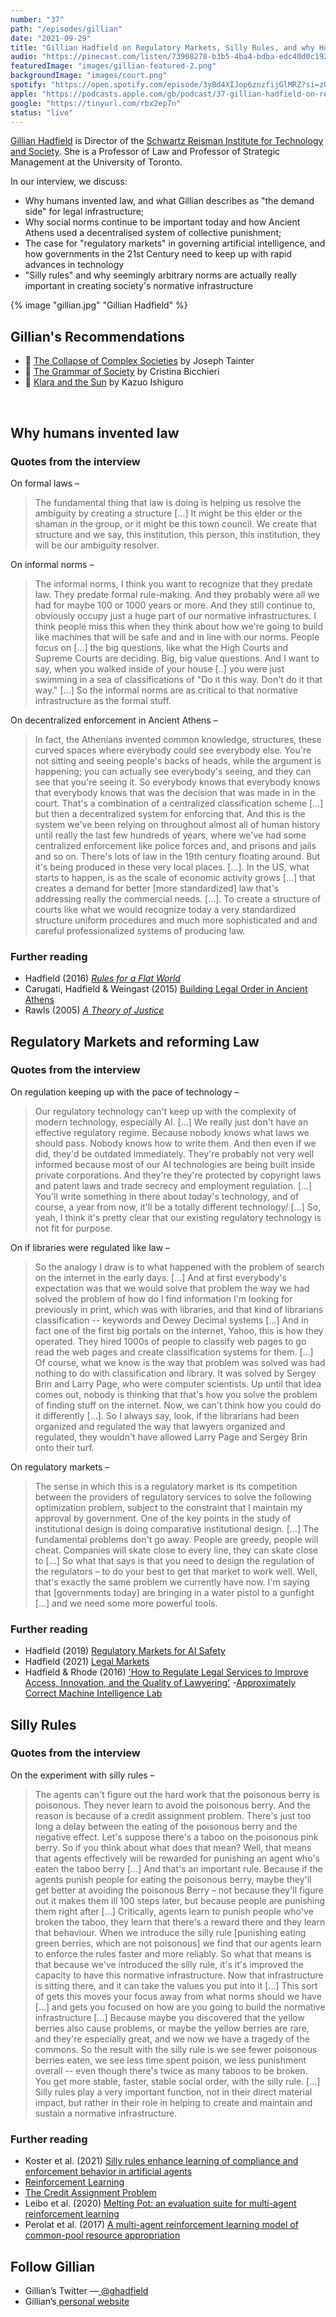 ```yaml
---
number: "37"
path: "/episodes/gillian"
date: "2021-09-29"
title: "Gillian Hadfield on Regulatory Markets, Silly Rules, and why Humans Invented Law"
audio: "https://pinecast.com/listen/73908278-b3b5-4ba4-bdba-edc40d0c1929.mp3"
featuredImage: "images/gillian-featured-2.png"
backgroundImage: "images/court.png"
spotify: "https://open.spotify.com/episode/3yBd4XIJop6znzfijGlMRZ?si=z07EScXYTxWlWpI7gNL0MA&dl_branch=1"
apple: "https://podcasts.apple.com/gb/podcast/37-gillian-hadfield-on-regulatory-markets-silly-rules/id1496501781?i=1000537025479"
google: "https://tinyurl.com/rbx2ep7n"
status: "live"
---
```


[Gillian Hadfield](https://www.law.utoronto.ca/faculty-staff/full-time-faculty/gillian-hadfield) is Director of the [Schwartz Reisman Institute for Technology and Society](https://srinstitute.utoronto.ca/). She is a Professor of Law and Professor of Strategic Management at the University of Toronto.

In our interview, we discuss:

- Why humans invented law, and what Gillian describes as "the demand side" for legal infrastructure;
- Why social norms continue to be important today and how Ancient Athens used a decentralised system of collective punishment;
- The case for "regulatory markets" in governing artificial intelligence, and how governments in the 21st Century need to keep up with rapid advances in technology
- "Silly rules" and why seemingly arbitrary norms are actually really important in creating society's normative infrastructure

<div class="episode-image_variable max-600">

{% image "gillian.jpg" "Gillian Hadfield" %}

</div>

## Gillian's Recommendations

- 📖 [The Collapse of Complex Societies](https://www.goodreads.com/book/show/8211037-the-collapse-of-complex-societies) by Joseph Tainter
- 📖 [The Grammar of Society](https://www.goodreads.com/book/show/398264.The_Grammar_of_Society) by Cristina Bicchieri
- 📖 [Klara and the Sun](https://www.goodreads.com/book/show/54120408-klara-and-the-sun) by Kazuo Ishiguro

<div className="bookshelf" > <Book url="https://www.goodreads.com/book/show/8211037-the-collapse-of-complex-societies" image="book-gillian-1" spineColor="#333333"/> <Book url="https://www.goodreads.com/book/show/398264.The_Grammar_of_Society" image="book-gillian-2" spineColor="#f65754"/> <Book url="https://www.goodreads.com/book/show/54120408-klara-and-the-sun" image="book-gillian-3" spineColor="#f94045"/> </div><br/>

## Why humans invented law

### Quotes from the interview

On formal laws –
> The fundamental thing that law is doing is helping us resolve the ambiguity by creating a structure [...] It might be this elder or the shaman in the group, or it might be this town council. We create that structure and we say, this institution, this person, this institution, they will be our ambiguity resolver. 

On informal norms –
> The informal norms, I think you want to recognize that they predate law. They predate formal rule-making. And they probably were all we had for maybe 100 or 1000 years or more. And they still continue to, obviously occupy just a huge part of our normative infrastructures.
> I think people miss this when they think about how we're going to build like machines that will be safe and and in line with our norms. People focus on [...] the big questions, like what the High Courts and Supreme Courts are deciding. Big, big value questions. And I want to say, when you walked inside of your house [..] you were just swimming in a sea of classifications of "Do it this way. Don't do it that way." [...] So the informal norms are as critical to that normative infrastructure as the formal stuff.

On decentralized enforcement in Ancient Athens –
> In fact, the Athenians invented common knowledge, structures, these curved spaces where everybody could see everybody else. You're not sitting and seeing people's backs of heads, while the argument is happening; you can actually see everybody's seeing, and they can see that you're seeing it. So everybody knows that everybody knows that everybody knows that was the decision that was made in in the court. That's a combination of a centralized classification scheme [...] but then a decentralized system for enforcing that. And this is the system we've been relying on throughout almost all of human history until really the last few hundreds of years, where we've had some centralized enforcement like police forces and, and prisons and jails and so on.
> There's lots of law in the 19th century floating around. But it's being produced in these very local places. [...]. In the US, what starts to happen, is as the scale of economic activity grows [...] that creates a demand for better [more standardized] law that's addressing really the commercial needs. [...]. To create a structure of courts like what we would recognize today a very standardized structure uniform procedures and much more sophisticated and and careful professionalized systems of producing law.

### Further reading

- Hadfield (2016) [*Rules for a Flat World*](https://www.goodreads.com/book/show/29587067-rules-for-a-flat-world?from_search=true&from_srp=true&qid=2UDitSuDaw&rank=1)
- Carugati, Hadfield & Weingast (2015) [Building Legal Order in Ancient Athens](https://works.bepress.com/ghadfield/58/)
- Rawls (2005) [*A Theory of Justice*](https://en.wikipedia.org/wiki/A_Theory_of_Justice)

## Regulatory Markets and reforming Law

### Quotes from the interview

On regulation keeping up with the pace of technology –
> Our regulatory technology can't keep up with the complexity of modern technology, especially AI. [...] We really just don't have an effective regulatory regime. Because nobody knows what laws we should pass. Nobody knows how to write them. And then even if we did, they'd be outdated immediately. They're probably not very well informed because most of our AI technologies are being built inside private corporations. And they're they're protected by copyright laws and patent laws and trade secrecy and employment regulation. [...] You'll write something in there about today's technology, and of course, a year from now, it'll be a totally different technology/ [...] So, yeah, I think it's pretty clear that our existing regulatory technology is not fit for purpose.

On if libraries were regulated like law –
> So the analogy I draw is to what happened with the problem of search on the internet in the early days. [...] And at first everybody's expectation was that we would solve that problem the way we had solved the problem of how do I find information I'm looking for previously in print, which was with libraries, and that kind of librarians classification -- keywords and Dewey Decimal systems [...] And in fact one of the first big portals on the internet, Yahoo, this is how they operated. They hired 1000s of people to classify web pages to go read the web pages and create classification systems for them. [...] 
> Of course, what we know is the way that problem was solved was had nothing to do with classification and library. It was solved by Sergey Brin and Larry Page, who were computer scientists. Up until that idea comes out, nobody is thinking that that's how you solve the problem of finding stuff on the internet. Now, we can't think how you could do it differently [...]. So I always say, look, if the librarians had been organized and regulated the way that lawyers organized and regulated, they wouldn't have allowed Larry Page and Sergey Brin onto their turf.

On regulatory markets –
>The sense in which this is a regulatory market is its competition between the providers of regulatory services to solve the following optimization problem, subject to the constraint that I maintain my approval by government.
> One of the key points in the study of institutional design is doing comparative institutional design. [...] The fundamental problems don't go away. People are greedy, people will cheat. Companies will skate close to every line, they can skate close to [...] So what that says is that you need to design the regulation of the regulators – to do your best to get that market to work well. Well, that's exactly the same problem we currently have now. I'm saying that [governments today] are bringing in a water pistol to a gunfight [...] and we need some more powerful tools.

### Further reading
- Hadfield (2019) [Regulatory Markets for AI Safety](https://works.bepress.com/ghadfield/70/)
- Hadfield (2021) [Legal Markets](https://works.bepress.com/ghadfield/71/)
- Hadfield & Rhode (2016) ['How to Regulate Legal Services to Improve Access, Innovation, and the Quality of Lawyering'](https://works.bepress.com/ghadfield/60/)
-[Approximately Correct Machine Intelligence Lab](https://acmilab.org/)

## Silly Rules

### Quotes from the interview
On the experiment with silly rules –
> The agents can't figure out the hard work that the poisonous berry is poisonous. They never learn to avoid the poisonous berry. And the reason is because of a credit assignment problem. There's just too long a delay between the eating of the poisonous berry and the negative effect.
> Let's suppose there's a taboo on the poisonous pink berry. So if you think about what does that mean? Well, that means that agents effectively will be rewarded for punishing an agent who's eaten the taboo berry [...] And that's an important rule. Because if the agents punish people for eating the poisonous berry, maybe they'll get better at avoiding the poisonous Berry – not because they'll figure out it makes them ill 100 steps later, but because people are punishing them right after [...] Critically, agents learn to punish people who've broken the taboo, they learn that there's a reward there and they learn that behaviour.
> When we introduce the silly rule [punishing eating green berries, which are not poisonous] we find that our agents learn to enforce the rules faster and more reliably. So what that means is that because we've introduced the silly rule, it's it's improved the capacity to have this normative infrastructure. 
> Now that infrastructure is sitting there, and it can take the values you put into it [...] This sort of gets this moves your focus away from what norms should we have [...] and gets you focused on how are you going to build the normative infrastructure [...] Because maybe you discovered that the yellow berries also cause problems, or maybe the yellow berries are rare, and they're especially great, and we now we have a tragedy of the commons.
> So the result with the silly rule is we see fewer poisonous berries eaten, we see less time spent poison, we less punishment overall -- even though there's twice as many taboos to be broken. You get more stable, faster, stable social order, with the silly rule. [...] Silly rules play a very important function, not in their direct material impact, but rather in their role in helping to create and maintain and sustain a normative infrastructure. 

### Further reading
- Koster et al. (2021) [Silly rules enhance learning of compliance and enforcement behavior in artificial agents](https://works.bepress.com/ghadfield/72/)
- [Reinforcement Learning](https://en.wikipedia.org/wiki/Reinforcement_learning)
- [The Credit Assignment Problem](https://www.greaterwrong.com/posts/Ajcq9xWi2fmgn8RBJ/the-credit-assignment-problem)
- Leibo et al. (2020) [Melting Pot: an evaluation suite for multi-agent reinforcement learning](https://deepmind.com/research/publications/2021/melting-pot)
- Perolat et al. (2017) [A multi-agent reinforcement learning model of common-pool resource appropriation](https://deepmind.com/research/publications/2019/multi-agent-reinforcement-learning-model-common-pool-resource-appropriation)

## **Follow Gillian**

- Gillian’s Twitter —[ @ghadfield](https://twitter.com/ghadfield)
- Gillian’s[ personal website](https://www.law.utoronto.ca/faculty-staff/full-time-faculty/gillian-hadfield)
